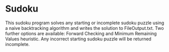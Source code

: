 Sudoku
================

This sudoku program solves any starting or incomplete sudoku puzzle using a naive backtracking algorithm and writes the solution to FileOutput.txt. Two further options are available: Forward Checking and Minimum Remaining Values heuristic. Any incorrect starting sudoku puzzle will be returned incomplete.
